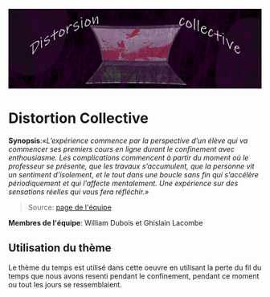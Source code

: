 ![Bannière](../../media/mediadistortioncollective/distortion_banniere.png)

# Distortion Collective


**Synopsis**:*«L’expérience commence par la perspective d’un élève qui va commencer ses premiers cours en ligne durant le confinement avec enthousiasme. Les complications commencent à partir du moment où le professeur se présente, que les travaux s’accumulent, que la personne vit un sentiment d’isolement, et le tout dans une boucle sans fin qui s’accélère périodiquement et qui l’affecte mentalement. Une expérience sur des sensations réelles qui vous fera réfléchir.»*

>Source: [page de l'équipe](https://tim-montmorency.com/2022/projets/Distorsion-collective/docs/web/index.html)

**Membres de l'équipe**: William Dubois et Ghislain Lacombe

## Utilisation du thème

Le thème du temps est utilisé dans cette oeuvre en utilisant la perte du fil du temps que nous avons resenti pendant le confinement, pendant ce moment ou tout les jours se ressemblaient.



